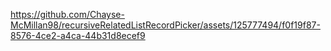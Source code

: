 https://github.com/Chayse-McMillan98/recursiveRelatedListRecordPicker/assets/125777494/f0f19f87-8576-4ce2-a4ca-44b31d8ecef9
